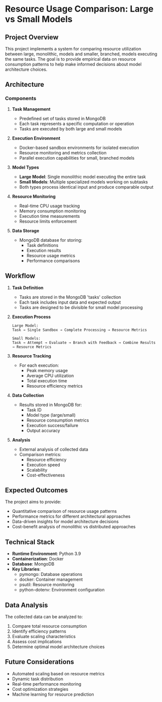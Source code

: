 # Resource Usage Comparison: Large vs Small Models

## Project Overview
This project implements a system for comparing resource utilization between large, monolithic, models and smaller, branched, models executing the same tasks. The goal is to provide empirical data on resource consumption patterns to help make informed decisions about model architecture choices.

## Architecture

### Components
1. **Task Management**
   - Predefined set of tasks stored in MongoDB
   - Each task represents a specific computation or operation
   - Tasks are executed by both large and small models

2. **Execution Environment**
   - Docker-based sandbox environments for isolated execution
   - Resource monitoring and metrics collection
   - Parallel execution capabilities for small, branched models

3. **Model Types**
   - **Large Model**: Single monolithic model executing the entire task
   - **Small Models**: Multiple specialized models working on subtasks
   - Both types process identical input and produce comparable output

4. **Resource Monitoring**
   - Real-time CPU usage tracking
   - Memory consumption monitoring
   - Execution time measurements
   - Resource limits enforcement

5. **Data Storage**
   - MongoDB database for storing:
     - Task definitions
     - Execution results
     - Resource usage metrics
     - Performance comparisons

## Workflow

1. **Task Definition**
   - Tasks are stored in the MongoDB 'tasks' collection
   - Each task includes input data and expected output
   - Tasks are designed to be divisible for small model processing

2. **Execution Process**
   ```
   Large Model:
   Task → Single Sandbox → Complete Processing → Resource Metrics

   Small Models:
   Task → Attempt → Evaluate → Branch with Feedback → Combine Results → Resource Metrics
   ```

3. **Resource Tracking**
   - For each execution:
     - Peak memory usage
     - Average CPU utilization
     - Total execution time
     - Resource efficiency metrics

4. **Data Collection**
   - Results stored in MongoDB for:
     - Task ID
     - Model type (large/small)
     - Resource consumption metrics
     - Execution success/failure
     - Output accuracy

5. **Analysis**
   - External analysis of collected data
   - Comparison metrics:
     - Resource efficiency
     - Execution speed
     - Scalability
     - Cost-effectiveness

## Expected Outcomes

The project aims to provide:
- Quantitative comparison of resource usage patterns
- Performance metrics for different architectural approaches
- Data-driven insights for model architecture decisions
- Cost-benefit analysis of monolithic vs distributed approaches

## Technical Stack

- **Runtime Environment**: Python 3.9
- **Containerization**: Docker
- **Database**: MongoDB
- **Key Libraries**:
  - pymongo: Database operations
  - docker: Container management
  - psutil: Resource monitoring
  - python-dotenv: Environment configuration

## Data Analysis

The collected data can be analyzed to:
1. Compare total resource consumption
2. Identify efficiency patterns
3. Evaluate scaling characteristics
4. Assess cost implications
5. Determine optimal model architecture choices

## Future Considerations

- Automated scaling based on resource metrics
- Dynamic task distribution
- Real-time performance monitoring
- Cost optimization strategies
- Machine learning for resource prediction
